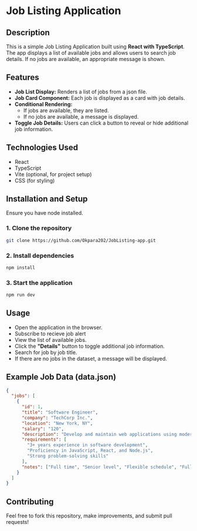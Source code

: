 # Job Listing Application

## Description

This is a simple Job Listing Application built using **React with TypeScript**. The app displays a list of available jobs and allows users to search job details. If no jobs are available, an appropriate message is shown.

## Features

- **Job List Display:** Renders a list of jobs from a json file.
- **Job Card Component:** Each job is displayed as a card with job details.
- **Conditional Rendering:**
  - If jobs are available, they are listed.
  - If no jobs are available, a message is displayed.
- **Toggle Job Details:** Users can click a button to reveal or hide additional job information.

## Technologies Used

- React
- TypeScript
- Vite (optional, for project setup)
- CSS (for styling)

## Installation and Setup

Ensure you have node installed.

### 1. Clone the repository

```sh
git clone https://github.com/Okpara202/JobListing-app.git
```

### 2. Install dependencies

```sh
npm install
```

### 3. Start the application

```sh
npm run dev
```

## Usage

- Open the application in the browser.
- Subscribe to recieve job alert
- View the list of available jobs.
- Click the **"Details"** button to toggle additional job information.
- Search for job by job title.
- If there are no jobs in the dataset, a message will be displayed.

## Example Job Data (data.json)

```json
{
  "jobs": [
    {
      "id": 1,
      "title": "Software Engineer",
      "company": "TechCorp Inc.",
      "location": "New York, NY",
      "salary": "120",
      "description": "Develop and maintain web applications using modern frameworks.",
      "requirements": [
        "3+ years experience in software development",
        "Proficiency in JavaScript, React, and Node.js",
        "Strong problem-solving skills"
      ],
      "notes": ["Full time", "Senior level", "Flexible schedule", "Full Day"]
    }
  ]
}
```

## Contributing

Feel free to fork this repository, make improvements, and submit pull requests!
